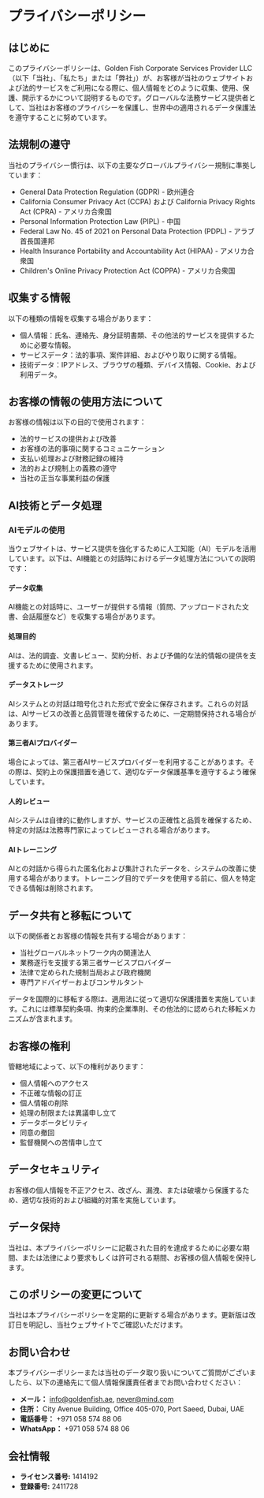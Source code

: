 # プライバシーポリシー

## はじめに

このプライバシーポリシーは、Golden Fish Corporate Services Provider LLC（以下「当社」、「私たち」または「弊社」）が、お客様が当社のウェブサイトおよび法的サービスをご利用になる際に、個人情報をどのように収集、使用、保護、開示するかについて説明するものです。グローバルな法務サービス提供者として、当社はお客様のプライバシーを保護し、世界中の適用されるデータ保護法を遵守することに努めています。

## 法規制の遵守

当社のプライバシー慣行は、以下の主要なグローバルプライバシー規制に準拠しています：

- General Data Protection Regulation (GDPR) - 欧州連合
- California Consumer Privacy Act (CCPA) および California Privacy Rights Act (CPRA) - アメリカ合衆国
- Personal Information Protection Law (PIPL) - 中国
- Federal Law No. 45 of 2021 on Personal Data Protection (PDPL) - アラブ首長国連邦
- Health Insurance Portability and Accountability Act (HIPAA) - アメリカ合衆国
- Children's Online Privacy Protection Act (COPPA) - アメリカ合衆国

## 収集する情報

以下の種類の情報を収集する場合があります：

- 個人情報：氏名、連絡先、身分証明書類、その他法的サービスを提供するために必要な情報。
- サービスデータ：法的事項、案件詳細、およびやり取りに関する情報。
- 技術データ：IPアドレス、ブラウザの種類、デバイス情報、Cookie、および利用データ。

## お客様の情報の使用方法について

お客様の情報は以下の目的で使用されます：

- 法的サービスの提供および改善
- お客様の法的事項に関するコミュニケーション
- 支払い処理および財務記録の維持
- 法的および規制上の義務の遵守
- 当社の正当な事業利益の保護

## AI技術とデータ処理

### AIモデルの使用

当ウェブサイトは、サービス提供を強化するために人工知能（AI）モデルを活用しています。以下は、AI機能との対話時におけるデータ処理方法についての説明です：

#### データ収集

AI機能との対話時に、ユーザーが提供する情報（質問、アップロードされた文書、会話履歴など）を収集する場合があります。

#### 処理目的

AIは、法的調査、文書レビュー、契約分析、および予備的な法的情報の提供を支援するために使用されます。

#### データストレージ

AIシステムとの対話は暗号化された形式で安全に保存されます。これらの対話は、AIサービスの改善と品質管理を確保するために、一定期間保持される場合があります。

#### 第三者AIプロバイダー

場合によっては、第三者AIサービスプロバイダーを利用することがあります。その際は、契約上の保護措置を通じて、適切なデータ保護基準を遵守するよう確保しています。

#### 人的レビュー

AIシステムは自律的に動作しますが、サービスの正確性と品質を確保するため、特定の対話は法務専門家によってレビューされる場合があります。

#### AIトレーニング

AIとの対話から得られた匿名化および集計されたデータを、システムの改善に使用する場合があります。トレーニング目的でデータを使用する前に、個人を特定できる情報は削除されます。

## データ共有と移転について

以下の関係者とお客様の情報を共有する場合があります：

- 当社グローバルネットワーク内の関連法人
- 業務遂行を支援する第三者サービスプロバイダー
- 法律で定められた規制当局および政府機関
- 専門アドバイザーおよびコンサルタント

データを国際的に移転する際は、適用法に従って適切な保護措置を実施しています。これには標準契約条項、拘束的企業準則、その他法的に認められた移転メカニズムが含まれます。

## お客様の権利

管轄地域によって、以下の権利があります：

- 個人情報へのアクセス
- 不正確な情報の訂正
- 個人情報の削除
- 処理の制限または異議申し立て
- データポータビリティ
- 同意の撤回
- 監督機関への苦情申し立て

## データセキュリティ

お客様の個人情報を不正アクセス、改ざん、漏洩、または破壊から保護するため、適切な技術的および組織的対策を実施しています。

## データ保持

当社は、本プライバシーポリシーに記載された目的を達成するために必要な期間、または法律により要求もしくは許可される期間、お客様の個人情報を保持します。

## このポリシーの変更について

当社は本プライバシーポリシーを定期的に更新する場合があります。更新版は改訂日を明記し、当社ウェブサイトでご確認いただけます。

## お問い合わせ

本プライバシーポリシーまたは当社のデータ取り扱いについてご質問がございましたら、以下の連絡先にて個人情報保護責任者までお問い合わせください：

- **メール：** info@goldenfish.ae, never@mind.com
- **住所：** City Avenue Building, Office 405-070, Port Saeed, Dubai, UAE
- **電話番号：** +971 058 574 88 06
- **WhatsApp：** +971 058 574 88 06

## 会社情報

- **ライセンス番号:** 1414192
- **登録番号:** 2411728

<ContactFormModalNav  buttonClass="alt"/>